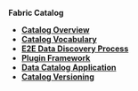 <strong>Fabric Catalog<strong>
​        

<ul>
	<li><a href="/articles/39_discovery_catalog/01_catalog_overview.md">Catalog Overview</a></li>
	<web><li><a href="/articles/39_discovery_catalog/02_catalog_vocabulary.md">Catalog Vocabulary</a></li></web>
	<web><li><a href="/articles/39_discovery_catalog/03_discovery_process.md">E2E Data Discovery Process</a></li></web>
	<web><li><a href="/articles/39_discovery_catalog/04_plugin_framework.md">Plugin Framework</a></li></web>	
	<web><li><a href="/articles/39_discovery_catalog/05_catalog_app.md">Data Catalog Application</a></li></web>		
	<web><li><a href="/articles/39_discovery_catalog/06_catalog_versioning.md">Catalog Versioning</a></li></web>		
</ul>
